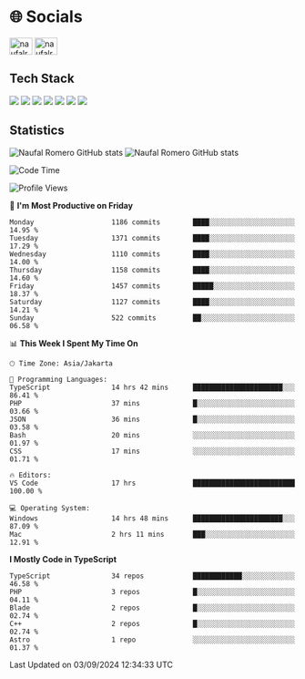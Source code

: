<h1 align="">🌐 Socials</h1>
<p align="left">
<a href="https://linkedin.com/in/naufal-romero-putra-pratama-9ab816177/" target="blank"><img align="center" src="https://raw.githubusercontent.com/rahuldkjain/github-profile-readme-generator/master/src/images/icons/Social/linked-in-alt.svg" alt="naufalromero" height="30" width="40" /></a>
<a href="https://instagram.com/naufalromero" target="blank"><img align="center" src="https://raw.githubusercontent.com/rahuldkjain/github-profile-readme-generator/master/src/images/icons/Social/instagram.svg" alt="naufalromero" height="30" width="40" /></a>
</p>


<h2 align="">Tech Stack</h2>
<div align="">
  <img src="https://img.shields.io/badge/next.js-000000?style=for-the-badge&logo=nextdotjs&logoColor=white"/>
 <img src="https://img.shields.io/badge/typescript-%23007ACC.svg?style=for-the-badge&logo=typescript&logoColor=white"/>
 <img src="https://img.shields.io/badge/react-%2320232a.svg?style=for-the-badge&logo=react&logoColor=%2361DAFB"/>
 <img src="https://img.shields.io/badge/tailwindcss-%2338B2AC.svg?style=for-the-badge&logo=tailwind-css&logoColor=white"/>
 <img src="https://img.shields.io/badge/Prisma-3982CE?style=for-the-badge&logo=Prisma&logoColor=white"/>
 <img src="https://img.shields.io/badge/javascript-%23323330.svg?style=for-the-badge&logo=javascript&logoColor=%23F7DF1E"/>
 <img src="https://img.shields.io/badge/java-%23ED8B00.svg?style=for-the-badge&logo=openjdk&logoColor=white"/>
</div>


<h2 align="">Statistics</h2>
<div align="">
<img src="https://github-readme-stats-xi-nine-74.vercel.app/api?username=romves&show_icons=true&theme=tokyonight&include_all_commits=true&count_private=true" alt="Naufal Romero GitHub stats"/>
<img src="https://github-readme-stats-xi-nine-74.vercel.app/api/top-langs/?username=romves&theme=tokyonight&hide_border=false&include_all_commits=true&count_private=true&layout=compact" alt="Naufal Romero GitHub stats"/>
</div>

<!--START_SECTION:waka-->
![Code Time](http://img.shields.io/badge/Code%20Time-1%2C529%20hrs%203%20mins-blue)

![Profile Views](http://img.shields.io/badge/Profile%20Views-12-blue)

📅 **I'm Most Productive on Friday** 

```text
Monday                   1186 commits        ████░░░░░░░░░░░░░░░░░░░░░   14.95 % 
Tuesday                  1371 commits        ████░░░░░░░░░░░░░░░░░░░░░   17.29 % 
Wednesday                1110 commits        ████░░░░░░░░░░░░░░░░░░░░░   14.00 % 
Thursday                 1158 commits        ████░░░░░░░░░░░░░░░░░░░░░   14.60 % 
Friday                   1457 commits        █████░░░░░░░░░░░░░░░░░░░░   18.37 % 
Saturday                 1127 commits        ████░░░░░░░░░░░░░░░░░░░░░   14.21 % 
Sunday                   522 commits         ██░░░░░░░░░░░░░░░░░░░░░░░   06.58 % 
```


📊 **This Week I Spent My Time On** 

```text
🕑︎ Time Zone: Asia/Jakarta

💬 Programming Languages: 
TypeScript               14 hrs 42 mins      ██████████████████████░░░   86.41 % 
PHP                      37 mins             █░░░░░░░░░░░░░░░░░░░░░░░░   03.66 % 
JSON                     36 mins             █░░░░░░░░░░░░░░░░░░░░░░░░   03.58 % 
Bash                     20 mins             ░░░░░░░░░░░░░░░░░░░░░░░░░   01.97 % 
CSS                      17 mins             ░░░░░░░░░░░░░░░░░░░░░░░░░   01.71 % 

🔥 Editors: 
VS Code                  17 hrs              █████████████████████████   100.00 % 

💻 Operating System: 
Windows                  14 hrs 48 mins      ██████████████████████░░░   87.09 % 
Mac                      2 hrs 11 mins       ███░░░░░░░░░░░░░░░░░░░░░░   12.91 % 
```

**I Mostly Code in TypeScript** 

```text
TypeScript               34 repos            ████████████░░░░░░░░░░░░░   46.58 % 
PHP                      3 repos             █░░░░░░░░░░░░░░░░░░░░░░░░   04.11 % 
Blade                    2 repos             █░░░░░░░░░░░░░░░░░░░░░░░░   02.74 % 
C++                      2 repos             █░░░░░░░░░░░░░░░░░░░░░░░░   02.74 % 
Astro                    1 repo              ░░░░░░░░░░░░░░░░░░░░░░░░░   01.37 % 
```




 Last Updated on 03/09/2024 12:34:33 UTC
<!--END_SECTION:waka-->
